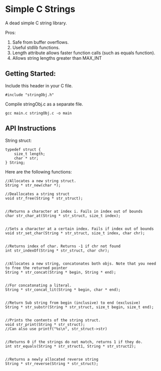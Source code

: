# Simple C Strings
A dead simple C string library.

Pros:

1. Safe from buffer overflows.
2. Useful stdlib functions.
3. Length attribute allows faster function calls (such as equals function).
4. Allows string lengths greater than MAX_INT

## Getting Started:

Include this header in your C file.
```
#include "stringObj.h"
```

Compile stringObj.c as a separate file. 
```
gcc main.c stringObj.c -o main
```

## API Instructions 

String struct:
```
typedef struct {
    size_t length;
    char * str;
} String;
```
Here are the following functions:

```
//Allocates a new string struct. 
String * str_new(char *);

//Deallocates a string struct
void str_free(String * str_struct);


//Returns a character at index i. Fails in index out of bounds
char str_char_at(String * str_struct, size_t index);


//Sets a character at a certain index. Fails if index out of bounds
void str_set_char(String * str_struct, size_t index, char chr);


//Returns index of char. Returns -1 if chr not found
int str_indexOf(String * str_struct, char chr);


//Allocates a new string, concatonates both objs. Note that you need to free the returned pointer
String * str_concat(String * begin, String * end);


//For concatonating a literal. 
String * str_concat_lit(String * begin, char * end);


//Return Sub string from begin (inclusive) to end (exclusive)
String * str_substr(String * str_struct, size_t begin, size_t end);


//Prints the contents of the string struct. 
void str_print(String * str_struct);
//Can also use printf("%s\n", str_struct->str)


//Returns 0 if the strings do not match, returns 1 if they do. 
int str_equals(String * str_struct1, String * str_struct2);


//Returns a newly allocated reverse string
String * str_reverse(String * str_struct);
```

